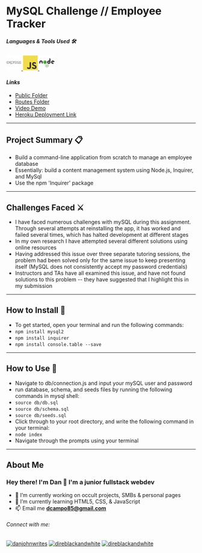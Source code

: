 # MySQL Challenge // Employee Tracker

##### _Languages & Tools Used_ 🛠
<a href="https://expressjs.com" target="_blank" rel="noreferrer"> <img src="https://raw.githubusercontent.com/devicons/devicon/master/icons/express/express-original-wordmark.svg" alt="express" width="40" height="40"/> </a>
</a> <a href="https://developer.mozilla.org/en-US/docs/Web/JavaScript" target="_blank" rel="noreferrer"> <img src="https://raw.githubusercontent.com/devicons/devicon/master/icons/javascript/javascript-original.svg" alt="javascript" width="40" height="40"/> </a> 
<a href="https://nodejs.org" target="_blank" rel="noreferrer"> <img src="https://raw.githubusercontent.com/devicons/devicon/master/icons/nodejs/nodejs-original-wordmark.svg" alt="nodejs" width="40" height="40"/> </a> </p>

#### _Links_
* <a href="https://github.com/F3N215/OOP-SVG-Maker/blob/main/index.js">Public Folder</a>
* <a href="https://github.com/F3N215/Express-Note-Taking-App/tree/main/routes">Routes Folder</a>
* <a href="https://streamable.com/boe3an">Video Demo</a>
* <a href="https://dans-note-taker-4d4521d7ba48.herokuapp.com/">Heroku Deployment Link</a>

-----
## Project Summary 📋
* Build a command-line application from scratch to manage an employee database
* Essentially: build a content management system using Node.js, Inquirer, and MySql
* Use the npm 'Inquirer' package

-----
## Challenges Faced ⚔️  
* I have faced numerous challenges with mySQL during this assignment. Through several attempts at reinstalling the app, it has worked and failed several times, which has halted development at different stages
* In my own research I have attempted several different solutions using online resources
* Having addressed this issue over three separate tutoring sessions, the problem had been solved only for the same issue to keep presenting itself (MySQL does not consistently accept my password credentials)
* Instructors and TAs have all examined this issue, and have not found solutions to this problem -- they have suggested that I highlight this in my submission

-----
## How to Install 📝  
* To get started, open your terminal and run the following commands:
* `npm install mysql2`
* `npm install inquirer`
* `npm install console.table --save`

-----
## How to Use 📝  
* Navigate to db/connection.js and input your mySQL user and password
* run database, schema, and seeds files by running the following commands in mysql shell:
* `source db/db.sql`
* `source db/schema.sql`
* `source db/seeds.sql`
* Click through to your root directory, and write the following command in your terminal:
* `node index`
* Navigate through the prompts using your terminal

-----
## About Me
<h3 align="left">Hey there! I'm Dan 👋 I'm a junior fullstack webdev</h3>

* 🔭 I’m currently working on occult projects, SMBs & personal pages
* 🌱 I’m currently learning HTML5, CSS, & JavaScript
* 📫 Email me **dcampo85@gmail.com**

<h6 align="left">Connect with me:</h6>
<p align="left">
<a href="https://twitter.com/danjohnwrites" target="blank"><img align="center" src="https://raw.githubusercontent.com/rahuldkjain/github-profile-readme-generator/master/src/images/icons/Social/twitter.svg" alt="danjohnwrites" height="30" width="40" /></a>
<a href="https://instagram.com/direblackandwhite" target="blank"><img align="center" src="https://raw.githubusercontent.com/rahuldkjain/github-profile-readme-generator/master/src/images/icons/Social/instagram.svg" alt="direblackandwhite" height="30" width="40" /></a>
<a href="https://instagram.com/direpike" target="blank"><img align="center" src="https://raw.githubusercontent.com/rahuldkjain/github-profile-readme-generator/master/src/images/icons/Social/instagram.svg" alt="direblackandwhite" height="30" width="40" /></a>
</p>

